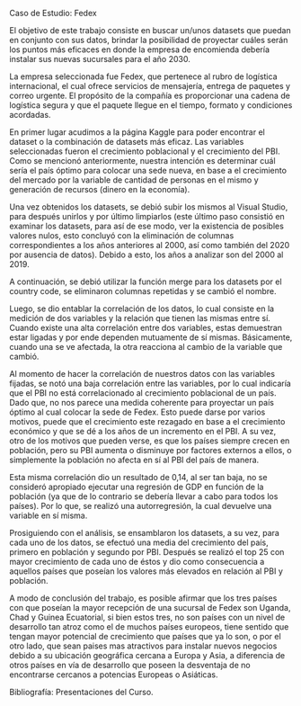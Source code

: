 Caso de Estudio: Fedex

El objetivo de este trabajo consiste en buscar un/unos datasets que puedan en conjunto con sus datos, brindar la posibilidad de proyectar cuáles serán los puntos más eficaces en donde la empresa de encomienda debería instalar sus nuevas sucursales para el año 2030.

La empresa seleccionada fue Fedex, que pertenece al rubro de logística internacional, el cual​​ ofrece servicios de mensajería, entrega de paquetes y correo urgente. El propósito de la compañía es proporcionar una cadena de logística segura y que el paquete llegue en el tiempo, formato y condiciones acordadas.

En primer lugar acudimos a la página Kaggle para poder encontrar el dataset o la combinación de datasets más eficaz. Las variables seleccionadas fueron el crecimiento poblacional y el crecimiento del PBI. Como se mencionó anteriormente, nuestra intención es determinar cuál sería el país óptimo para colocar una sede nueva, en base a el crecimiento del mercado por la variable de cantidad de personas en el mismo y generación de recursos (dinero en la economía).

Una vez obtenidos los datasets, se debió subir los mismos al Visual Studio, para después unirlos y por último limpiarlos (este último paso consistió en examinar los datasets, para así de ese modo, ver la existencia de posibles valores nulos, esto concluyó con la eliminación de columnas correspondientes a los años anteriores al 2000, así como también del 2020 por ausencia de datos). Debido a esto, los años a analizar son del 2000 al 2019.

A continuación, se debió utilizar la función merge para los datasets por el country code, se eliminaron columnas repetidas y se cambió el nombre.

Luego, se dio entablar la correlación de los datos, lo cual consiste en la medición de dos variables y la relación que tienen las mismas entre sí. Cuando existe una alta correlación entre dos variables, estas demuestran estar ligadas y por ende dependen mutuamente de sí mismas. Básicamente, cuando una se ve afectada, la otra reacciona al cambio de la variable que cambió.

Al momento de hacer la correlación de nuestros datos con las variables fijadas, se notó una baja correlación entre las variables, por lo cual indicaría que el PBI no está correlacionado al crecimiento poblacional de un país. Dado que, no nos parece una medida coherente para proyectar un país óptimo al cual colocar la sede de Fedex. 
Esto puede darse por varios motivos, puede que el crecimiento este rezagado en base a el crecimiento económico y que se dé a los años de un incremento en el PBI. A su vez, otro de los motivos que pueden verse, es que los países siempre crecen en población, pero su PBI aumenta o disminuye por factores externos a ellos, o simplemente la población no afecta en sí al PBI del país de manera. 

Esta misma correlación dio un resultado de 0,14, al ser tan baja, no se consideró apropiado ejecutar una regresión de GDP en función de la población (ya que de lo contrario se debería llevar a cabo para todos los países). Por lo que, se realizó una autorregresión, la cual devuelve una variable en sí misma.

Prosiguiendo con el análisis, se ensamblaron los datasets, a su vez, para cada uno de los datos, se efectuó una media del crecimiento del país, primero en población y segundo por PBI. Después se realizó el top 25 con mayor crecimiento de cada uno de éstos y dio como consecuencia a aquellos países que poseían los valores más elevados en relación al PBI y  población.

A modo de conclusión del trabajo, es posible afirmar que los tres países con que poseían la mayor recepción de una sucursal de Fedex son Uganda, Chad y Guinea Ecuatorial, si bien estos tres, no son países con un nivel de desarrollo tan atroz como el de muchos países europeos, tiene sentido que tengan mayor potencial de crecimiento que países que ya lo son, o por el otro lado, que sean paises mas atractivos para instalar nuevos negocios debido a su ubicación geográfica cercana a Europa y Asia, a diferencia de otros países en vía de desarrollo que poseen la desventaja de no encontrarse cercanos a potencias Europeas o Asiáticas.



Bibliografía: Presentaciones del Curso.
